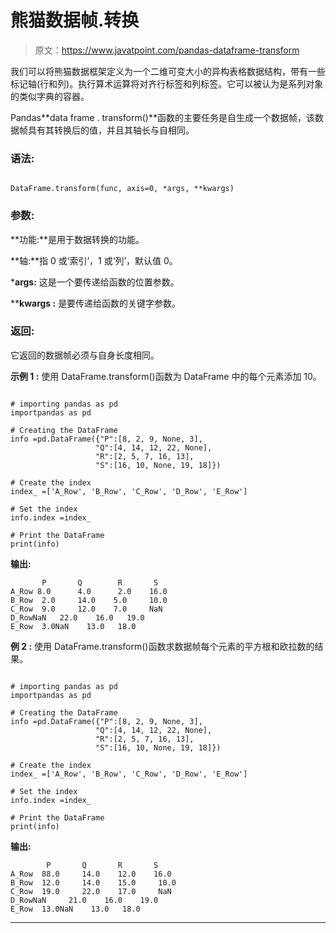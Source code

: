 # 熊猫数据帧.转换

> 原文：<https://www.javatpoint.com/pandas-dataframe-transform>

我们可以将熊猫数据框架定义为一个二维可变大小的异构表格数据结构，带有一些标记轴(行和列)。执行算术运算将对齐行标签和列标签。它可以被认为是系列对象的类似字典的容器。

Pandas**data frame . transform()**函数的主要任务是自生成一个数据帧，该数据帧具有其转换后的值，并且其轴长与自相同。

### 语法:

```

DataFrame.transform(func, axis=0, *args, **kwargs)

```

### 参数:

**功能:**是用于数据转换的功能。

**轴:**指 0 或‘索引’，1 或‘列’，默认值 0。

***args:** 这是一个要传递给函数的位置参数。

****kwargs :** 是要传递给函数的关键字参数。

### 返回:

它返回的数据帧必须与自身长度相同。

**示例 1 :** 使用 DataFrame.transform()函数为 DataFrame 中的每个元素添加 10。

```

# importing pandas as pd
importpandas as pd

# Creating the DataFrame
info =pd.DataFrame({"P":[8, 2, 9, None, 3],  
                   "Q":[4, 14, 12, 22, None],  
                   "R":[2, 5, 7, 16, 13],  
                   "S":[16, 10, None, 19, 18]})  

# Create the index 
index_ =['A_Row', 'B_Row', 'C_Row', 'D_Row', 'E_Row'] 

# Set the index 
info.index =index_ 

# Print the DataFrame
print(info) 

```

**输出:**

```
       P       Q        R       S
A_Row 8.0      4.0      2.0    16.0
B_Row  2.0     14.0    5.0     10.0
C_Row  9.0     12.0    7.0     NaN
D_RowNaN   22.0    16.0   19.0
E_Row  3.0NaN    13.0   18.0

```

**例 2 :** 使用 DataFrame.transform()函数求数据帧每个元素的平方根和欧拉数的结果。

```

# importing pandas as pd
importpandas as pd

# Creating the DataFrame
info =pd.DataFrame({"P":[8, 2, 9, None, 3],  
                   "Q":[4, 14, 12, 22, None],  
                   "R":[2, 5, 7, 16, 13],  
                   "S":[16, 10, None, 19, 18]})  

# Create the index 
index_ =['A_Row', 'B_Row', 'C_Row', 'D_Row', 'E_Row'] 

# Set the index 
info.index =index_ 

# Print the DataFrame
print(info)

```

**输出:**

```
        P       Q       R       S
A_Row  88.0     14.0    12.0    16.0
B_Row  12.0     14.0    15.0     10.0
C_Row  19.0     22.0    17.0     NaN
D_RowNaN     21.0    16.0    19.0
E_Row  13.0NaN    13.0   18.0

```

* * *